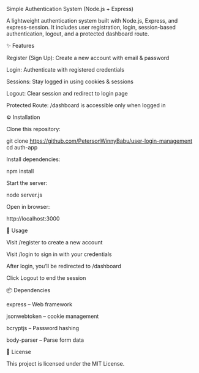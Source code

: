 Simple Authentication System (Node.js + Express)

A lightweight authentication system built with Node.js, Express, and express-session.
It includes user registration, login, session-based authentication, logout, and a protected dashboard route.

✨ Features

Register (Sign Up): Create a new account with email & password

Login: Authenticate with registered credentials

Sessions: Stay logged in using cookies & sessions

Logout: Clear session and redirect to login page

Protected Route: /dashboard is accessible only when logged in

⚙️ Installation

Clone this repository:

git clone https://github.com/PetersonWinnyBabu/user-login-management
cd auth-app


Install dependencies:

npm install


Start the server:

node server.js


Open in browser:

http://localhost:3000

🔑 Usage

Visit /register to create a new account

Visit /login to sign in with your credentials

After login, you’ll be redirected to /dashboard

Click Logout to end the session

📦 Dependencies

express
 – Web framework

jsonwebtoken
 – cookie management

bcryptjs
 – Password hashing

body-parser
 – Parse form data


📜 License

This project is licensed under the MIT License.
